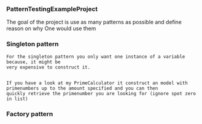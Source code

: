 ### PatternTestingExampleProject
The goal of the project is use as many patterns as possible and define reason on why One would use them



### **Singleton pattern**
````
For the singleton pattern you only want one instance of a variable because, it might be
very expensive to construct it. 


If you have a look at my PrimeCalculator it construct an model with primenumbers up to the amount specified and you can then
quickly retrieve the primenumber you are looking for (ignore spot zero in list)
````
### **Factory pattern**